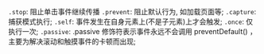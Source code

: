 `.stop`: 阻止单击事件继续传播
`.prevent`: 阻止默认行为, 如加载页面等;
`.capture`: 捕获模式执行;
`.self`: 事件发生在自身元素上(不是子元素)上才会触发;
`.once`: 仅执行一次;
`.passive`: .passive 修饰符表示事件永远不会调用 preventDefault() ，主要为解决滚动和触摸事件的卡顿而出现;
